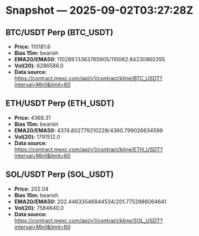 # Snapshot — 2025-09-02T03:27:28Z

## BTC/USDT Perp (BTC_USDT)
- **Price:** 110181.6
- **Bias 15m:** bearish
- **EMA20/EMA50:** 110289.13363765905/110062.84230860355
- **Vol(20):** 6286586.0
- **Data source:** https://contract.mexc.com/api/v1/contract/kline/BTC_USDT?interval=Min1&limit=60

## ETH/USDT Perp (ETH_USDT)
- **Price:** 4368.31
- **Bias 15m:** bearish
- **EMA20/EMA50:** 4374.802779210228/4360.799026634599
- **Vol(20):** 1791512.0
- **Data source:** https://contract.mexc.com/api/v1/contract/kline/ETH_USDT?interval=Min1&limit=60

## SOL/USDT Perp (SOL_USDT)
- **Price:** 202.04
- **Bias 15m:** bearish
- **EMA20/EMA50:** 202.44633546844534/201.7752986064641
- **Vol(20):** 7584640.0
- **Data source:** https://contract.mexc.com/api/v1/contract/kline/SOL_USDT?interval=Min1&limit=60
